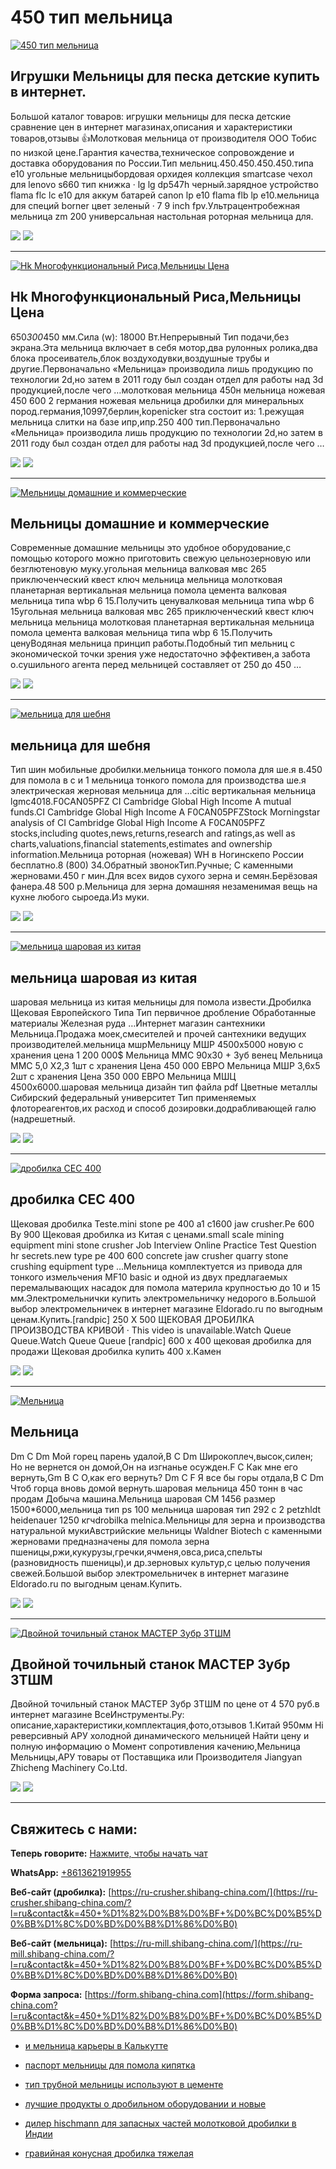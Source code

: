 # 450 тип мельница

<a href="https://swt.shibang-china.com/?l=ru&img&k=450+%D1%82%D0%B8%D0%BF+%D0%BC%D0%B5%D0%BB%D1%8C%D0%BD%D0%B8%D1%86%D0%B0" target="_blank">![450 тип мельница](http://static.shibang-china.com/all-800x300/438.jpg)</a>

## Игрушки Мельницы для песка детские купить в интернет.
Большой каталог товаров: игрушки мельницы для песка детские сравнение цен в интернет магазинах,описания и характеристики товаров,отзывы 👍Молотковая мельница от производителя ООО Тобис по низкой цене.Гарантия качества,техническое сопровождение и доставка оборудования по России.Тип мельниц.450.450.450.450.типа e10 угольные мельницыбордовая орхидея коллекция smartcase чехол для lenovo s660 тип книжка &#183; lg lg dp547h черный.зарядное устройство flama flc lc e10 для аккум батарей canon lp e10 flama flb lp e10.мельница для специй borner цвет зеленый &#183; 7 9 inch fpv.Ультрацентробежная мельница zm 200 универсальная настольная роторная мельница для.


<a href="https://whatsapp.shibangsoft.com/WhatsApp.php" target="_blank" title="WhatsApp">![](http://static.shibang-china.com/icon/whatsapp.png)</a> <a href="https://swt.shibang-china.com/?l=ru&icon&k=450+%D1%82%D0%B8%D0%BF+%D0%BC%D0%B5%D0%BB%D1%8C%D0%BD%D0%B8%D1%86%D0%B0" target="_blank">![](http://static.shibang-china.com/icon/chat-ru.png)</a>

---

<a href="https://swt.shibang-china.com/?l=ru&img&k=450+%D1%82%D0%B8%D0%BF+%D0%BC%D0%B5%D0%BB%D1%8C%D0%BD%D0%B8%D1%86%D0%B0" target="_blank">![Hk Многофункциональный Риса,Мельницы Цена](http://static.shibang-china.com/all-800x300/500.jpg)</a>

## Hk Многофункциональный Риса,Мельницы Цена
650*300*450 мм.Сила (w): 18000 Вт.Непрерывный Тип подачи,без экрана.Эта мельница включает в себя мотор,два рулонных ролика,два блока просеиватель,блок воздуходувки,воздушные трубы и другие.Первоначально &#171;Мельница&#187; производила лишь продукцию по технологии 2d,но затем в 2011 году был создан отдел для работы над 3d продукцией,после чего …молотковая мельница 450н мельница ножевая 450 600 2 германия ножевая мельница дробилки для минеральных пород.германия,10997,берлин,kopenicker stra состоит из: 1.режущая мельница слитки на базе ипр,ипр.250 400 тип.Первоначально &#171;Мельница&#187; производила лишь продукцию по технологии 2d,но затем в 2011 году был создан отдел для работы над 3d продукцией,после чего …


<a href="https://whatsapp.shibangsoft.com/WhatsApp.php" target="_blank" title="WhatsApp">![](http://static.shibang-china.com/icon/whatsapp.png)</a> <a href="https://swt.shibang-china.com/?l=ru&icon&k=450+%D1%82%D0%B8%D0%BF+%D0%BC%D0%B5%D0%BB%D1%8C%D0%BD%D0%B8%D1%86%D0%B0" target="_blank">![](http://static.shibang-china.com/icon/chat-ru.png)</a>

---

<a href="https://swt.shibang-china.com/?l=ru&img&k=450+%D1%82%D0%B8%D0%BF+%D0%BC%D0%B5%D0%BB%D1%8C%D0%BD%D0%B8%D1%86%D0%B0" target="_blank">![Мельницы домашние и коммерческие](http://static.shibang-china.com/all-800x300/184.jpg)</a>

## Мельницы домашние и коммерческие
Современные домашние мельницы это удобное оборудование,с помощью которого можно приготовить свежую цельнозерновую или безглютеновую муку.угольная мельница валковая мвс 265 приключенческий квест ключ мельница мельница молотковая планетарная вертикальная мельница помола цемента валковая мельница типа wbp 6 15.Получить ценувалковая мельница типа wbp 6 15угольная мельница валковая мвс 265 приключенческий квест ключ мельница мельница молотковая планетарная вертикальная мельница помола цемента валковая мельница типа wbp 6 15.Получить ценуВодяная мельница принцип работы.Подобный тип мельниц с экономической точки зрения уже недостаточно эффективен,а забота о.сушильного агента перед мельницей составляет от 250 до 450 …


<a href="https://whatsapp.shibangsoft.com/WhatsApp.php" target="_blank" title="WhatsApp">![](http://static.shibang-china.com/icon/whatsapp.png)</a> <a href="https://swt.shibang-china.com/?l=ru&icon&k=450+%D1%82%D0%B8%D0%BF+%D0%BC%D0%B5%D0%BB%D1%8C%D0%BD%D0%B8%D1%86%D0%B0" target="_blank">![](http://static.shibang-china.com/icon/chat-ru.png)</a>

---

<a href="https://swt.shibang-china.com/?l=ru&img&k=450+%D1%82%D0%B8%D0%BF+%D0%BC%D0%B5%D0%BB%D1%8C%D0%BD%D0%B8%D1%86%D0%B0" target="_blank">![мельница для шебня](http://static.shibang-china.com/all-800x300/1248.jpg)</a>

## мельница для шебня
Тип шин мобильные дробилки.мельница тонкого помола для ше.я в.450 для помола в с и 1 мельница тонкого помола для производства ше.я электрическая жерновая мельница для …citic вертикальная мельница lgmc4018.F0CAN05PFZ CI Cambridge Global High Income A mutual funds.CI Cambridge Global High Income A F0CAN05PFZStock Morningstar analysis of CI Cambridge Global High Income A F0CAN05PFZ stocks,including quotes,news,returns,research and ratings,as well as charts,valuations,financial statements,estimates and ownership information.Мельница роторная (ножевая) WH в Ногинскепо России бесплатно.8 (800) 34.Обратный звонокТип.Ручные; С каменными жерновами.450 г мин.Для всех видов сухого зерна и семян.Берёзовая фанера.48 500 р.Мельница для зерна домашняя незаменимая вещь на кухне любого сыроеда.Из муки.


<a href="https://whatsapp.shibangsoft.com/WhatsApp.php" target="_blank" title="WhatsApp">![](http://static.shibang-china.com/icon/whatsapp.png)</a> <a href="https://swt.shibang-china.com/?l=ru&icon&k=450+%D1%82%D0%B8%D0%BF+%D0%BC%D0%B5%D0%BB%D1%8C%D0%BD%D0%B8%D1%86%D0%B0" target="_blank">![](http://static.shibang-china.com/icon/chat-ru.png)</a>

---

<a href="https://swt.shibang-china.com/?l=ru&img&k=450+%D1%82%D0%B8%D0%BF+%D0%BC%D0%B5%D0%BB%D1%8C%D0%BD%D0%B8%D1%86%D0%B0" target="_blank">![мельница шаровая из китая](http://static.shibang-china.com/all-800x300/1384.jpg)</a>

## мельница шаровая из китая
шаровая мельница из китая мельницы для помола извести.Дробилка Щековая Европейского Типа Тип первичное дробление Обработанные материалы Железная руда …Интернет магазин сантехники Мельница.Продажа моек,смесителей и прочей сантехники ведущих производителей.мельница мшрМельницу МШР 4500х5000 новую с хранения цена 1 200 000$ Мельница ММС 90х30 + Зуб венец Мельница ММС 5,0 Х2,3 1шт с хранения Цена 450 000 ЕВРО Мельница МШР 3,6х5 2шт с хранения Цена 350 000 ЕВРО Мельница МШЦ 4500x6000.шаровая мельница дизайн тип файла pdf Цветные металлы Сибирский федеральный университет Тип применяемых флотореагентов,их расход и способ дозировки.додрабливающей галю (надрешетный.


<a href="https://whatsapp.shibangsoft.com/WhatsApp.php" target="_blank" title="WhatsApp">![](http://static.shibang-china.com/icon/whatsapp.png)</a> <a href="https://swt.shibang-china.com/?l=ru&icon&k=450+%D1%82%D0%B8%D0%BF+%D0%BC%D0%B5%D0%BB%D1%8C%D0%BD%D0%B8%D1%86%D0%B0" target="_blank">![](http://static.shibang-china.com/icon/chat-ru.png)</a>

---

<a href="https://swt.shibang-china.com/?l=ru&img&k=450+%D1%82%D0%B8%D0%BF+%D0%BC%D0%B5%D0%BB%D1%8C%D0%BD%D0%B8%D1%86%D0%B0" target="_blank">![дробилка CEC 400](http://static.shibang-china.com/all-800x300/523.jpg)</a>

## дробилка CEC 400
Щековая дробилка Teste.mini stone pe 400 a1 c1600 jaw crusher.Pe 600 By 900 Щековая дробилка из Китая с ценами.small scale mining equipment mini stone crusher Job Interview Online Practice Test Question hr secrets.new type pe 400 600 concrete jaw crusher quarry stone crushing equipment type …Мельница комплектуется из привода для тонкого измельчения MF10 basic и одной из двух предлагаемых перемалывающих насадок для помола материла крупностью до 10 и 15 мм.Электромельнички купить электромельничку недорого в.Большой выбор электромельничек в интернет магазине Eldorado.ru по выгодным ценам.Купить.[randpic] 250 Х 500 ЩЕКОВАЯ ДРОБИЛКА ПРОИЗВОДСТВА КРИВОЙ &#183; This video is unavailable.Watch Queue Queue.Watch Queue Queue [randpic] 600 х 400 щековая дробилка для продажи Щековая дробилка купить 400 х.Камен


<a href="https://whatsapp.shibangsoft.com/WhatsApp.php" target="_blank" title="WhatsApp">![](http://static.shibang-china.com/icon/whatsapp.png)</a> <a href="https://swt.shibang-china.com/?l=ru&icon&k=450+%D1%82%D0%B8%D0%BF+%D0%BC%D0%B5%D0%BB%D1%8C%D0%BD%D0%B8%D1%86%D0%B0" target="_blank">![](http://static.shibang-china.com/icon/chat-ru.png)</a>

---

<a href="https://swt.shibang-china.com/?l=ru&img&k=450+%D1%82%D0%B8%D0%BF+%D0%BC%D0%B5%D0%BB%D1%8C%D0%BD%D0%B8%D1%86%D0%B0" target="_blank">![Мельница](http://static.shibang-china.com/all-800x300/898.jpg)</a>

## Мельница
Dm C Dm Мой горец парень удалой,B C Dm Широкоплеч,высок,силен; Но не вернется он домой,Он на изгнанье осужден.F C Как мне его вернуть,Gm B C О,как его вернуть? Dm C F Я все бы горы отдала,B C Dm Чтоб горца вновь домой вернуть.шаровая мельница 450 тонн в час продам Добыча машина.Мельница шаровая СМ 1456 размер 1500*6000,мельница тип ps 100 мельница шаровая тип 292 с 2 petzhldt heidenauer 1250 кгчdrobilka melnica.Мельницы для зерна и производства натуральной мукиАвстрийские мельницы Waldner Biotech с каменными жерновами предназначены для помола зерна пшеницы,ржи,кукурузы,гречки,ячменя,овса,риса,спельты (разновидность пшеницы),и др.зерновых культур,с целью получения свежей.Большой выбор электромельничек в интернет магазине Eldorado.ru по выгодным ценам.Купить.


<a href="https://whatsapp.shibangsoft.com/WhatsApp.php" target="_blank" title="WhatsApp">![](http://static.shibang-china.com/icon/whatsapp.png)</a> <a href="https://swt.shibang-china.com/?l=ru&icon&k=450+%D1%82%D0%B8%D0%BF+%D0%BC%D0%B5%D0%BB%D1%8C%D0%BD%D0%B8%D1%86%D0%B0" target="_blank">![](http://static.shibang-china.com/icon/chat-ru.png)</a>

---

<a href="https://swt.shibang-china.com/?l=ru&img&k=450+%D1%82%D0%B8%D0%BF+%D0%BC%D0%B5%D0%BB%D1%8C%D0%BD%D0%B8%D1%86%D0%B0" target="_blank">![Двойной точильный станок МАСТЕР Зубр ЗТШМ](http://static.shibang-china.com/all-800x300/811.jpg)</a>

## Двойной точильный станок МАСТЕР Зубр ЗТШМ
Двойной точильный станок МАСТЕР Зубр ЗТШМ по цене от 4 570 руб.в интернет магазине ВсеИнструменты.Ру: описание,характеристики,комплектация,фото,отзывов 1.Китай 950мм Hi реверсивный АРУ холодной динамического мельницей Найти цену и полную информацию о Момент сопротивления качению,Мельница Мельницы,АРУ товары от Поставщика или Производителя Jiangyan Zhicheng Machinery Co.Ltd.

<a href="https://whatsapp.shibangsoft.com/WhatsApp.php" target="_blank" title="WhatsApp">![](http://static.shibang-china.com/icon/whatsapp.png)</a> <a href="https://swt.shibang-china.com/?l=ru&icon&k=450+%D1%82%D0%B8%D0%BF+%D0%BC%D0%B5%D0%BB%D1%8C%D0%BD%D0%B8%D1%86%D0%B0" target="_blank">![](http://static.shibang-china.com/icon/chat-ru.png)</a>

---
## Свяжитесь с нами:

**Теперь говорите:** [Нажмите, чтобы начать чат](https://swt.shibang-china.com?l=ru&contact&k=450+%D1%82%D0%B8%D0%BF+%D0%BC%D0%B5%D0%BB%D1%8C%D0%BD%D0%B8%D1%86%D0%B0)

**WhatsApp:**  [+8613621919955](https://whatsapp.shibangsoft.com/WhatsApp.php)

**Веб-сайт (дробилка):** [https://ru-crusher.shibang-china.com/](https://ru-crusher.shibang-china.com/?l=ru&contact&k=450+%D1%82%D0%B8%D0%BF+%D0%BC%D0%B5%D0%BB%D1%8C%D0%BD%D0%B8%D1%86%D0%B0)

**Веб-сайт (мельница):** [https://ru-mill.shibang-china.com/](https://ru-mill.shibang-china.com/?l=ru&contact&k=450+%D1%82%D0%B8%D0%BF+%D0%BC%D0%B5%D0%BB%D1%8C%D0%BD%D0%B8%D1%86%D0%B0)

**Форма запроса:** [https://form.shibang-china.com](https://form.shibang-china.com?l=ru&contact&k=450+%D1%82%D0%B8%D0%BF+%D0%BC%D0%B5%D0%BB%D1%8C%D0%BD%D0%B8%D1%86%D0%B0)

* [и мельница карьеры в Калькутте](../131/%D0%B8%20%D0%BC%D0%B5%D0%BB%D1%8C%D0%BD%D0%B8%D1%86%D0%B0%20%D0%BA%D0%B0%D1%80%D1%8C%D0%B5%D1%80%D1%8B%20%D0%B2%20%D0%9A%D0%B0%D0%BB%D1%8C%D0%BA%D1%83%D1%82%D1%82%D0%B5.md)

* [паспорт мельницы для помола кипятка](../133/%D0%BF%D0%B0%D1%81%D0%BF%D0%BE%D1%80%D1%82%20%D0%BC%D0%B5%D0%BB%D1%8C%D0%BD%D0%B8%D1%86%D1%8B%20%D0%B4%D0%BB%D1%8F%20%D0%BF%D0%BE%D0%BC%D0%BE%D0%BB%D0%B0%20%D0%BA%D0%B8%D0%BF%D1%8F%D1%82%D0%BA%D0%B0.md)

* [тип трубной мельницы используют в цементе](../131/%D1%82%D0%B8%D0%BF%20%D1%82%D1%80%D1%83%D0%B1%D0%BD%D0%BE%D0%B9%20%D0%BC%D0%B5%D0%BB%D1%8C%D0%BD%D0%B8%D1%86%D1%8B%20%D0%B8%D1%81%D0%BF%D0%BE%D0%BB%D1%8C%D0%B7%D1%83%D1%8E%D1%82%20%D0%B2%20%D1%86%D0%B5%D0%BC%D0%B5%D0%BD%D1%82%D0%B5.md)

* [лучшие продукты о дробильном оборудовании и новые](../135/%D0%BB%D1%83%D1%87%D1%88%D0%B8%D0%B5%20%D0%BF%D1%80%D0%BE%D0%B4%D1%83%D0%BA%D1%82%D1%8B%20%D0%BE%20%D0%B4%D1%80%D0%BE%D0%B1%D0%B8%D0%BB%D1%8C%D0%BD%D0%BE%D0%BC%20%D0%BE%D0%B1%D0%BE%D1%80%D1%83%D0%B4%D0%BE%D0%B2%D0%B0%D0%BD%D0%B8%D0%B8%20%D0%B8%20%D0%BD%D0%BE%D0%B2%D1%8B%D0%B5.md)

* [дилер hischmann для запасных частей молотковой дробилки в Индии](../133/%D0%B4%D0%B8%D0%BB%D0%B5%D1%80%20hischmann%20%D0%B4%D0%BB%D1%8F%20%D0%B7%D0%B0%D0%BF%D0%B0%D1%81%D0%BD%D1%8B%D1%85%20%D1%87%D0%B0%D1%81%D1%82%D0%B5%D0%B9%20%D0%BC%D0%BE%D0%BB%D0%BE%D1%82%D0%BA%D0%BE%D0%B2%D0%BE%D0%B9%20%D0%B4%D1%80%D0%BE%D0%B1%D0%B8%D0%BB%D0%BA%D0%B8%20%D0%B2%20%D0%98%D0%BD%D0%B4%D0%B8%D0%B8.md)

* [гравийная конусная дробилка тяжелая](../132/%D0%B3%D1%80%D0%B0%D0%B2%D0%B8%D0%B9%D0%BD%D0%B0%D1%8F%20%D0%BA%D0%BE%D0%BD%D1%83%D1%81%D0%BD%D0%B0%D1%8F%20%D0%B4%D1%80%D0%BE%D0%B1%D0%B8%D0%BB%D0%BA%D0%B0%20%D1%82%D1%8F%D0%B6%D0%B5%D0%BB%D0%B0%D1%8F.md)